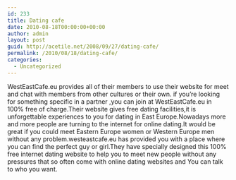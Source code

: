 ```yaml
---
id: 233
title: Dating cafe
date: 2010-08-18T00:00:00+00:00
author: admin
layout: post
guid: http://acetile.net/2008/09/27/dating-cafe/
permalink: /2010/08/18/dating-cafe/
categories:
  - Uncategorized
---
```

WestEastCafe.eu provides all of their members to use their website for meet and chat with members from other cultures or their own. if you’re looking for something specific in a partner ,you can join at WestEastCafe.eu in 100% free of charge.Their website gives free dating facilities,it is unforgettable experiences to you for dating in East Europe.Nowadays more and more people are turning to the internet for online dating.It would be great if you could meet Eastern Europe women or Western Europe men without any problem.westeastcafe.eu has provided you with a place where you can find the perfect guy or girl.They have specially designed this 100% free internet dating website to help you to meet new people without any pressures that so often come with online dating websites and You can talk to who you want.